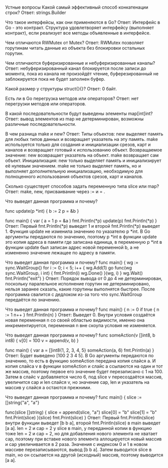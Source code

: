 Устные вопросы
Какой самый эффективный способ конкатенации строк?
Ответ: strings.Builder

Что такое интерфейсы, как они применяются в Go?
Ответ: Интерфейс в Go - это контракт. Структура удовлетворяет интерфейсу (выполняет контракт), если реализует все методы объявленные в интерфейсе.

Чем отличаются RWMutex от Mutex?
Ответ: RWMutex позволяет горутинам читать данные из объекта без блокировки остальных горутин.

Чем отличаются буферизированные и небуферизированные каналы?
Ответ: небуферизированный канал блокируется после записи до момента, пока из канала не произойдёт чтение, буферезированный не заблокируется пока не будет заполнен буфер.

Какой размер у структуры struct{}{}?
Ответ: 0 байт.

Есть ли в Go перегрузка методов или операторов?
Ответ: нет перегрузки методов или операторов.

В какой последовательности будут выведены элементы map[int]int?
Ответ: вывод элементов из map не детерминирован, возможны различные последовательности.

В чем разница make и new?
Ответ: 
Типы объектов:
    new выделяет память для любых типов данных и возвращает указатель на эту память.
    make используется только для создания и инициализации срезов, карт и каналов и возвращает готовый к использованию объект.
Возвращаемое значение:
    new возвращает указатель на объект.
    make возвращает сам объект.
Инициализация:
    new только выделяет память и инициализирует её нулевым значением.
    make не только выделяет память, но и выполняет дополнительную инициализацию, необходимую для полноценного использования объектов срезов, карт и каналов. 

Сколько существует способов задать переменную типа slice или map?
Ответ: make, new, присваивание через := и = .

Что выведет данная программа и почему?

func update(p *int) {
b := 2
p = &b
}

func main() {
var (
a = 1
p = &a
)
fmt.Println(*p)
update(p)
fmt.Println(*p)
}
Ответ: Первый fmt.Println(*p) выведет 1 и второй fmt.Println(*p) выведет 1. Функция update не изменила значению по указателю p *int. В Go аргументы передаются по значению, поэтому p *int в функции update это копия адреса в памяти где записана единица, в переменную p *int в функции update был записан адрес новой переменной b, а не измененно значение лежащее по адресу в памяти.

Что выведет данная программа и почему?
func main() {
wg := sync.WaitGroup{}
for i := 0; i < 5; i++ {
wg.Add(1)
go func(wg sync.WaitGroup, i int) {
fmt.Println(i)
wg.Done()
}(wg, i)
}
wg.Wait()
fmt.Println("exit")
}
Ответ: Порядок вывода от 0 до 4 не детерминирован, поскольку паралельное исполнение горутин не детерминировано, нельзя заранее сказать, какие горутины выполнятся быстрее. После программа свалится с дедлоком из-за того что sync.WaitGroup передаётся по значению.

Что выведет данная программа и почему?
func main() {
n := 0
if true {
n := 1
n++
}
fmt.Println(n)
}
Ответ: Выведет 0. Внутри условия создаётся новая переменная n со своей областью видимости, именно она инкрементируется, переменная n вне скоупа условия не изменяется.

Что выведет данная программа и почему?
func someAction(v []int8, b int8) {
v[0] = 100
v = append(v, b)
}

func main() {
var a = []int8{1, 2, 3, 4, 5}
someAction(a, 6)
fmt.Println(a)
}
Ответ: Будет выведено [100 2 3 4 5]. В Go аргументы передаются по значению, то есть в функцию someAction передана копия слайся a. И копия слайса v в функции someAction и слайс a ссылаются на один и тот же массив, поэтому первое его значение будет перезаписано с 1 на 100. Затем в слайс v добавляется число 6, под slice v пересоздаётся массив, увеличится cap и len слайся v, но значение cap, len и указатель на массив у слайся a остаются прежними.

Что выведет данная программа и почему?
func main() {
slice := []string{"a", "a"}

func(slice []string) {
slice = append(slice, "a")
slice[0] = "b"
slice[1] = "b"
fmt.Print(slice)
}(slice)
fmt.Print(slice)
}
Ответ: Первый fmt.Println(slice) внутри функции выведет [b b a], второй fmt.Println(slice) в main выведет [a a]. len = 2 и cap = 2 у slice в main, у переданной копии в функцию тоже len = 2 и cap = 2, но для добавления нового элемента не хватает cap, поэтому при вставке нового элемента аллоцируется новый массив и cap увеличивается в 2 раза. Значения с индексом 0 и 1 в новом массиве перезаписываются, вывод [b b a]. Затем выводится slice в main, но он ссылается на другой (исходный) массив, поэтому выводится [a a].